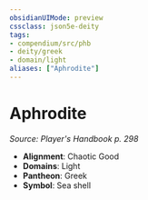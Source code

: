 ```yaml
---
obsidianUIMode: preview
cssclass: json5e-deity
tags:
- compendium/src/phb
- deity/greek
- domain/light
aliases: ["Aphrodite"]
---
```

# Aphrodite
*Source: Player's Handbook p. 298* 

- **Alignment**: Chaotic Good
- **Domains**: Light
- **Pantheon**: Greek
- **Symbol**: Sea shell